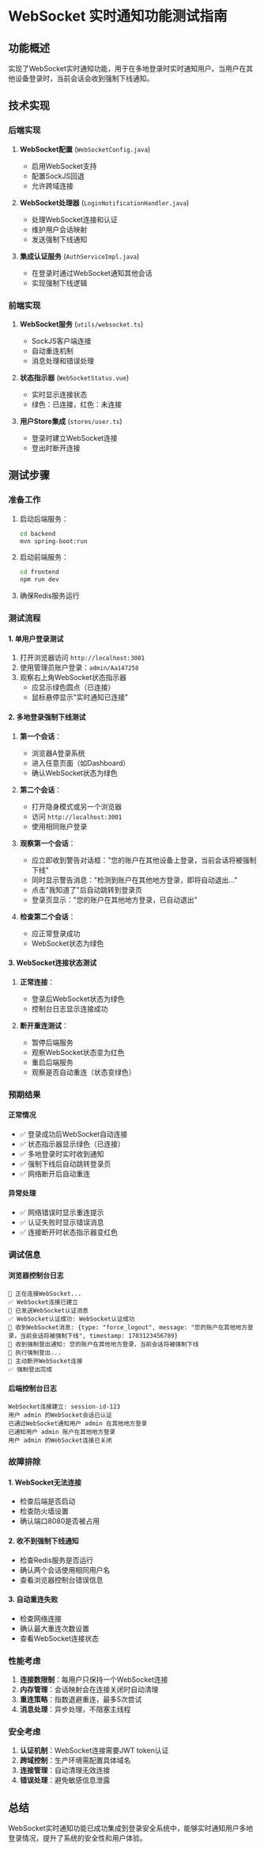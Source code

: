 # WebSocket 实时通知功能测试指南

## 功能概述

实现了WebSocket实时通知功能，用于在多地登录时实时通知用户。当用户在其他设备登录时，当前会话会收到强制下线通知。

## 技术实现

### 后端实现
1. **WebSocket配置** (`WebSocketConfig.java`)
   - 启用WebSocket支持
   - 配置SockJS回退
   - 允许跨域连接

2. **WebSocket处理器** (`LoginNotificationHandler.java`)
   - 处理WebSocket连接和认证
   - 维护用户会话映射
   - 发送强制下线通知

3. **集成认证服务** (`AuthServiceImpl.java`)
   - 在登录时通过WebSocket通知其他会话
   - 实现强制下线逻辑

### 前端实现
1. **WebSocket服务** (`utils/websocket.ts`)
   - SockJS客户端连接
   - 自动重连机制
   - 消息处理和错误处理

2. **状态指示器** (`WebSocketStatus.vue`)
   - 实时显示连接状态
   - 绿色：已连接，红色：未连接

3. **用户Store集成** (`stores/user.ts`)
   - 登录时建立WebSocket连接
   - 登出时断开连接

## 测试步骤

### 准备工作
1. 启动后端服务：
   ```bash
   cd backend
   mvn spring-boot:run
   ```

2. 启动前端服务：
   ```bash
   cd frontend
   npm run dev
   ```

3. 确保Redis服务运行

### 测试流程

#### 1. 单用户登录测试
1. 打开浏览器访问 `http://localhost:3001`
2. 使用管理员账户登录：`admin/Aa147258`
3. 观察右上角WebSocket状态指示器
   - 应显示绿色圆点（已连接）
   - 鼠标悬停显示"实时通知已连接"

#### 2. 多地登录强制下线测试
1. **第一个会话**：
   - 浏览器A登录系统
   - 进入任意页面（如Dashboard）
   - 确认WebSocket状态为绿色

2. **第二个会话**：
   - 打开隐身模式或另一个浏览器
   - 访问 `http://localhost:3001`
   - 使用相同账户登录

3. **观察第一个会话**：
   - 应立即收到警告对话框："您的账户在其他设备上登录，当前会话将被强制下线"
   - 同时显示警告消息："检测到账户在其他地方登录，即将自动退出..."
   - 点击"我知道了"后自动跳转到登录页
   - 登录页显示："您的账户在其他地方登录，已自动退出"

4. **检查第二个会话**：
   - 应正常登录成功
   - WebSocket状态为绿色

#### 3. WebSocket连接状态测试
1. **正常连接**：
   - 登录后WebSocket状态为绿色
   - 控制台日志显示连接成功

2. **断开重连测试**：
   - 暂停后端服务
   - 观察WebSocket状态变为红色
   - 重启后端服务
   - 观察是否自动重连（状态变绿色）

### 预期结果

#### 正常情况
- ✅ 登录成功后WebSocket自动连接
- ✅ 状态指示器显示绿色（已连接）
- ✅ 多地登录时实时收到通知
- ✅ 强制下线后自动跳转登录页
- ✅ 网络断开后自动重连

#### 异常处理
- ✅ 网络错误时显示重连提示
- ✅ 认证失败时显示错误消息
- ✅ 连接断开时状态指示器变红色

### 调试信息

#### 浏览器控制台日志
```
🔌 正在连接WebSocket...
✅ WebSocket连接已建立
🔐 已发送WebSocket认证消息
✅ WebSocket认证成功: WebSocket认证成功
📨 收到WebSocket消息: {type: "force_logout", message: "您的账户在其他地方登录，当前会话将被强制下线", timestamp: 1703123456789}
🚨 收到强制登出通知: 您的账户在其他地方登录，当前会话将被强制下线
🚪 执行强制登出...
🔌 主动断开WebSocket连接
✅ 强制登出完成
```

#### 后端控制台日志
```
WebSocket连接建立: session-id-123
用户 admin 的WebSocket会话已认证
已通过WebSocket通知用户 admin 在其他地方登录
已通知用户 admin 账户在其他地方登录
用户 admin 的WebSocket连接已关闭
```

### 故障排除

#### 1. WebSocket无法连接
- 检查后端是否启动
- 检查防火墙设置
- 确认端口8080是否被占用

#### 2. 收不到强制下线通知
- 检查Redis服务是否运行
- 确认两个会话使用相同用户名
- 查看浏览器控制台错误信息

#### 3. 自动重连失败
- 检查网络连接
- 确认最大重连次数设置
- 查看WebSocket连接状态

### 性能考虑

1. **连接数限制**：每用户只保持一个WebSocket连接
2. **内存管理**：会话映射会在连接关闭时自动清理
3. **重连策略**：指数退避重连，最多5次尝试
4. **消息处理**：异步处理，不阻塞主线程

### 安全考虑

1. **认证机制**：WebSocket连接需要JWT token认证
2. **跨域控制**：生产环境需配置具体域名
3. **连接管理**：自动清理无效连接
4. **错误处理**：避免敏感信息泄露

## 总结

WebSocket实时通知功能已成功集成到登录安全系统中，能够实时通知用户多地登录情况，提升了系统的安全性和用户体验。 